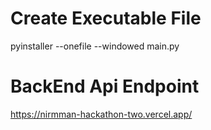 # Create Executable File
pyinstaller --onefile --windowed main.py

# BackEnd Api Endpoint
https://nirmman-hackathon-two.vercel.app/